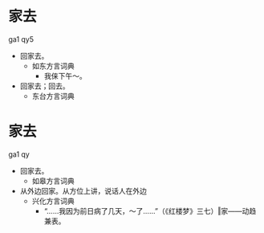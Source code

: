 # 家去
ga1 qy5
+ 回家去。
  * 如东方言词典
    - 我俫下午～。
+ 回家去；回去。
  * 东台方言词典

# 家去
ga1 qy
+ 回家去。
  * 如皋方言词典
+ 从外边回家。从方位上讲，说话人在外边
  * 兴化方言词典
    - “……我因为前日病了几天，～了……”（《红楼梦》三七）‖家——动趋兼表。
